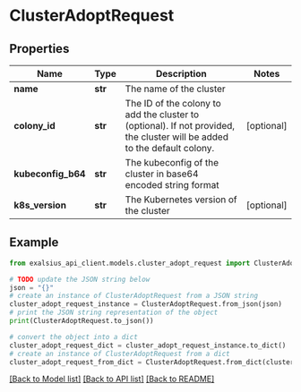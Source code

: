# ClusterAdoptRequest


## Properties

Name | Type | Description | Notes
------------ | ------------- | ------------- | -------------
**name** | **str** | The name of the cluster | 
**colony_id** | **str** | The ID of the colony to add the cluster to (optional). If not provided, the cluster will be added to the default colony. | [optional] 
**kubeconfig_b64** | **str** | The kubeconfig of the cluster in base64 encoded string format | 
**k8s_version** | **str** | The Kubernetes version of the cluster | [optional] 

## Example

```python
from exalsius_api_client.models.cluster_adopt_request import ClusterAdoptRequest

# TODO update the JSON string below
json = "{}"
# create an instance of ClusterAdoptRequest from a JSON string
cluster_adopt_request_instance = ClusterAdoptRequest.from_json(json)
# print the JSON string representation of the object
print(ClusterAdoptRequest.to_json())

# convert the object into a dict
cluster_adopt_request_dict = cluster_adopt_request_instance.to_dict()
# create an instance of ClusterAdoptRequest from a dict
cluster_adopt_request_from_dict = ClusterAdoptRequest.from_dict(cluster_adopt_request_dict)
```
[[Back to Model list]](../README.md#documentation-for-models) [[Back to API list]](../README.md#documentation-for-api-endpoints) [[Back to README]](../README.md)


